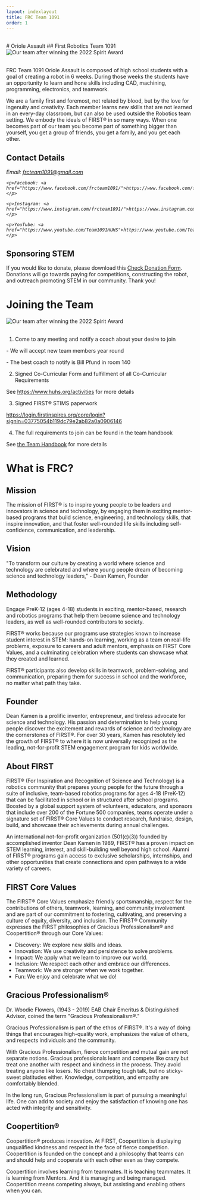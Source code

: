 ```yaml
---
layout: indexlayout
title: FRC Team 1091
order: 1
---
```


<br>
# Oriole Assault
## First Robotics Team 1091

<div class="container-fluid px-0">
    <div class="row">
        <div class="col-12">
            <img src="/images/Spirit_Award.jpg" alt="Our team after winning the 2022 Spirit Award" class="img-fluid  w-100" />
        </div>
    </div>
</div>

<br>

FRC Team 1091 Oriole Assault is composed of high school students with a goal of creating a robot in 6 weeks.  During
those weeks the students have an opportunity to learn and hone skills including CAD, machining, programming, electronics,
and teamwork.

We are a family first and foremost, not related by blood, but by the love for ingenuity and creativity. 
Each member learns new skills that are not learned in an every-day classroom, but can also be used outside the Robotics team setting. 
We embody the ideals of FIRST® in so many ways. 
When one becomes part of our team you become part of something bigger than yourself, you get a group of friends, you get a family, and you get each other.


## Contact Details

<address>
    <p>Email: <a href="mailto:frcteam1091@gmail.com">frcteam1091@gmail.com</a></p>

    <p>Facebook: <a href="https://www.facebook.com/frcteam1091/">https://www.facebook.com/frcteam1091</a></p>

    <p>Instagram: <a href="https://www.instagram.com/frcteam1091/">https://www.instagram.com/frcteam1091</a></p>

    <p>YouTube: <a href="https://www.youtube.com/Team1091HUHS">https://www.youtube.com/Team1091HUHS</a></p>

</address>


## Sponsoring STEM

If you would like to donate, please download this [Check Donation Form](/files/Donation_Form.pdf). 
Donations will go towards paying for competitions, constructing the robot, and outreach promoting STEM in our community. 
Thank you!

# Joining the Team

<div class="container-fluid px-0">
    <div class="row">
        <div class="col-12">
            <img src="/images/2022-2023HUHSshowcase.jpg" alt="Our team after winning the 2022 Spirit Award" class="img-fluid  w-100" />
        </div>
    </div>
</div>

<br>

1) Come to any meeting and notify a coach about your desire to join
<p> - We will accept new team members year round </p>
<p> - The best coach to notify is Bill Pfund in room 140</p>

2) Signed Co-Curricular Form and fulfillment of all Co-Curricular Requirements
<p>See <a href="https://www.huhs.org/activities/">https://www.huhs.org/activities</a> for more details</p>

3) Signed FIRST® STIMS paperwork
<p><a href="https://login.firstinspires.org/core/login?signin=03775054b119dc79e2ab82a0a0906146">https://login.firstinspires.org/core/login?signin=03775054b119dc79e2ab82a0a0906146</a></p>

4) The full requirements to join can be found in the team handbook
<p>See <a href="/files/teamHandbook2023-2024.pdf">the Team Handbook</a> for more details</p>

# What is FRC?

## Mission
The mission of FIRST® is to inspire young people to be leaders and innovators in science and technology,
by engaging them in exciting mentor-based programs that build science, engineering, and technology
skills, that inspire innovation, and that foster well-rounded life skills including self-confidence,
communication, and leadership.

## Vision
"To transform our culture by creating a world where science and technology are celebrated and where young
people dream of becoming science and technology leaders," - Dean Kamen, Founder

## Methodology
Engage PreK-12 (ages 4-18) students in exciting, mentor-based, research and robotics programs that help them
become science and technology leaders, as well as well-rounded contributors to society.

FIRST® works because our programs use strategies known to increase student interest in STEM: hands-on learning,
working as a team on real-life problems, exposure to careers and adult mentors, emphasis on FIRST Core Values,
and a culminating celebration where students can showcase what they created and learned.

FIRST® participants also develop skills in teamwork, problem-solving, and communication, preparing them for
success in school and the workforce, no matter what path they take.

## Founder
Dean Kamen is a prolific inventor, entrepreneur, and tireless advocate for science and technology. His
passion and determination to help young people discover the excitement and rewards of science and technology
are the cornerstones of FIRST®. For over 30 years, Kamen has resolutely led the growth of FIRST® to where it
is now universally recognized as the leading, not-for-profit STEM engagement program for kids worldwide.

## About FIRST
FIRST® (For Inspiration and Recognition of Science and Technology) is a robotics community that prepares
young people for the future through a suite of inclusive, team-based robotics programs for ages
4-18 (PreK-12) that can be facilitated in school or in structured after school programs. Boosted by a
global support system of volunteers, educators, and sponsors that include over 200 of the Fortune 500
companies, teams operate under a signature set of FIRST® Core Values to conduct research, fundraise, design,
build, and showcase their achievements during annual challenges.

An international not-for-profit organization (501(c)(3)) founded by accomplished inventor Dean Kamen in
1989, FIRST® has a proven impact on STEM learning, interest, and skill-building well beyond high school.
Alumni of FIRST® programs gain access to exclusive scholarships, internships, and other opportunities that
create connections and open pathways to a wide variety of careers.

## FIRST Core Values
The FIRST® Core Values emphasize friendly sportsmanship, respect for the contributions of others, teamwork,
learning, and community involvement and are part of our commitment to fostering, cultivating, and preserving
a culture of equity, diversity, and inclusion. The FIRST® Community expresses the FIRST philosophies of
Gracious Professionalism® and Coopertition® through our Core Values:

- Discovery: We explore new skills and ideas.
- Innovation: We use creativity and persistence to solve problems.
- Impact:  We apply what we learn to improve our world.
- Inclusion: We respect each other and embrace our differences.
- Teamwork: We are stronger when we work together.
- Fun: We enjoy and celebrate what we do!

## Gracious Professionalism®
Dr. Woodie Flowers, (1943 - 2019) EAB Chair Emeritus & Distinguished Advisor, coined the term "Gracious Professionalism®."

Gracious Professionalism is part of the ethos of FIRST®. It's a way of doing things that encourages high-quality work, emphasizes the value of others, and respects individuals and the community.

With Gracious Professionalism, fierce competition and mutual gain are not separate notions. Gracious professionals learn and compete like crazy but treat one another with respect and kindness in the process. They avoid treating anyone like losers. No chest thumping tough talk, but no sticky-sweet platitudes either. Knowledge, competition, and empathy are comfortably blended.

In the long run, Gracious Professionalism is part of pursuing a meaningful life. One can add to society and enjoy the satisfaction of knowing one has acted with integrity and sensitivity.

## Coopertition®
Coopertition® produces innovation. At FIRST, Coopertition is displaying unqualified kindness and respect in the face of fierce competition. Coopertition is founded on the concept and a philosophy that teams can and should help and cooperate with each other even as they compete.

Coopertition involves learning from teammates. It is teaching teammates. It is learning from Mentors. And it is managing and being managed. Coopertition means competing always, but assisting and enabling others when you can.

<br>